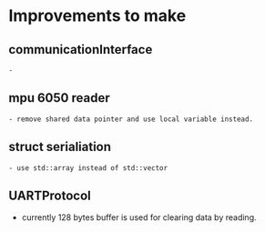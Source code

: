 # Improvements to make
## communicationInterface
    - 

## mpu 6050 reader
    - remove shared data pointer and use local variable instead.

## struct serialiation
    - use std::array instead of std::vector

## UARTProtocol
   - currently 128 bytes buffer is used for clearing data by reading.
